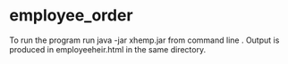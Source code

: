 # employee_order

To run the program run java -jar xhemp.jar from command line . Output is produced in employeeheir.html in the same directory.

